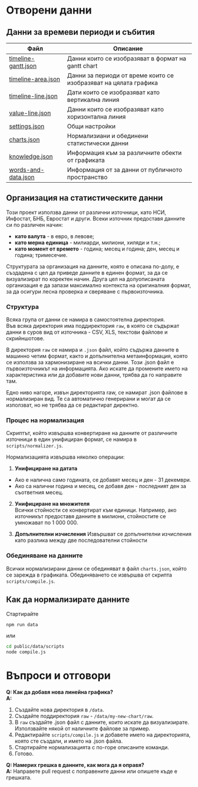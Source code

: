 # Отворени данни

## Данни за времеви периоди и събития


| Файл                                       | Описание                                                         |
|--------------------------------------------|------------------------------------------------------------------|
| [timeline-gantt.json](timeline-gantt.json) | Данни които се изобразяват в формат на gantt chart               |
| [timeline-area.json](timeline-area.json)   | Данни за периоди от време които се изобразяват на цялата графика |
| [timeline-line.json](timeline-line.json)   | Дати които се изобразяват като вертикална линия                  |
| [value-line.json](value-line.json)         | Данни които се изобразяват като хоризонтална линия               |
| [settings.json](settings.json)             | Общи настройки                                                   |
| [charts.json](charts.json)                 | Нормализиани и обединени статистически данни                     |
| [knowledge.json](knowledge.json)           | Информация към за различните обекти от графиката                 |
| [words-and-data.json](words-and-data.json) | Информация от за данни от публичното пространство                |

## Организация на статистическите данни

Този проект използва данни от различни източници, като НСИ, Инфостат, БНБ, Евростат и други. Всеки източник предоставя данните си по различен начин:

- **като валута** - в евро, в левове;
- **като мерна единица** - милиарди, милиони, хиляди и т.н.;
- **като момент от времето** - година; месец и година; ден, месец и година; тримесечие.

Структурата за организация на данните, която е описана по-долу, е създадена с цел да приведе данните в единен формат, за да се визуализират по коректен начин. Друга цел на долуописаната организация е да запази максимално контекста на оригиналния формат, за да осигури лесна проверка и сверяване с първоизточника.

### Структура 
Всяка група от данни се намира в самостоятелна директория.  
Във всяка директория има поддиректория `raw`, в която се съдържат данни в суров вид от източника - CSV, XLS, текстови файлове и скрийншотове.

В директория `raw` се намира и `.json` файл, който съдържа данните в машинно четим формат, както и допълнителна метаинформация, която се използва за хармонизиране на всички данни. Този .json файл е първоизточникът на информацията. Ако искате да промените името на характеристика или да добавите нови данни, трябва да го направите там.

Едно ниво нагоре, извън директорията raw, се намират .json файлове в нормализиран вид. Те са автоматично генерирани и могат да се използват, но не трябва да се редактират директно.

### Процес на нормализация
Скриптът, който извършва конвертиране на данните от различните източници в един унифициран формат, се намира в `scripts/normalizer.js`.

Нормализацията извършва няколко операции:

1. **Унифициране на датата**
  - Ако е налична само годината, се добавят месец и ден - 31 декември.
  - Ако са налични година и месец, се добавя ден - последният ден за съответния месец.

2. **Унифициране на множителя**  
   Всички стойности се конвертират към единици. Например, ако източникът предоставя данните в милиони, стойностите се умножават по 1 000 000.

3. **Допълнителни изчисления**
Извършват се допълнителни изчисления като разлика между две последователни стойности

### Обединяване на данните
Всички нормализирани данни се обединяват в файл `charts.json`, който се зарежда в графиката. Обединяването се извършва от скрипта `scripts/compile.js`.

## Как да нормализирате данните
Стартирайте
```bash
npm run data
```
или
```bash
cd public/data/scripts
node compile.js
```

# Въпроси и отговори
**Q: Как да добавя нова линейна графика?**  
**A:**
1. Създайте нова директория в `/data`.
2. Създайте поддиректория `raw` - `/data/my-new-chart/raw`.
3. В `raw` създайте .json файл с данните, които искате да визуализирате. Използвайте някой от наличните файлове за пример.
4. Редактирайте `scripts/compile.js` и добавете името на директорията, която сте създали, и името на .json файла.
5. Стартирайте нормализацията с по-горе описаните команди.
6. Готово.

**Q: Намерих грешка в данните, как мога да я оправя?**  
**A:** Направете pull request с поправените данни или опишете къде е грешката.
